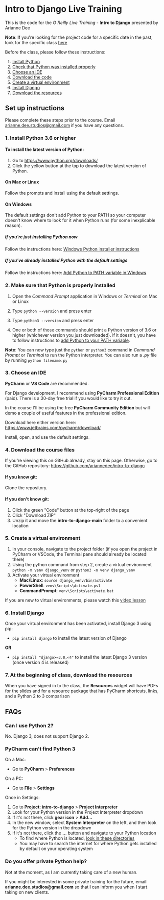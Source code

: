 # Intro to Django Live Training
This is the code for the *O'Reilly Live Training* - **Intro to Django** presented by Arianne Dee

**Note**: If you're looking for the project code for a specific date in the past,
look for the specific class [here](https://github.com/ariannedee/intro-to-django/releases)

Before the class, please follow these instructions:
1. [Install Python](#1-install-python-36-or-higher)
1. [Check that Python was installed properly](#2-make-sure-that-python-is-properly-installed)
1. [Choose an IDE](#3-choose-an-ide)
1. [Download the code](#4-download-the-course-files)
1. [Create a virtual environment](#5-create-a-virtual-environment)
1. [Install Django](#6-install-django)
1. [Download the resources](#7-at-the-beginning-of-class-download-the-resources)

## Set up instructions
Please complete these steps prior to the course.
Email 
[arianne.dee.studios@gmail.com](mailto:arianne.dee.studios@gmail.com)
if you have any questions.
### 1. Install Python 3.6 or higher

#### To install the latest version of Python:
1. Go to https://www.python.org/downloads/
1. Click the yellow button at the top to download the latest version of Python.

#### On Mac or Linux
Follow the prompts and install using the default settings.

#### On Windows
The default settings don't add Python to your PATH
so your computer doesn't know where to look for it when Python runs
(for some inexplicable reason).

##### If you're just installing Python now
Follow the instructions here: [Windows Python installer instructions](docs/WININSTALL.md)

##### If you've already installed Python with the default settings
Follow the instructions here: [Add Python to PATH variable in Windows](docs/WINSETPATH.md)

### 2. Make sure that Python is properly installed
1. Open the *Command Prompt* application in Windows
   or *Terminal* on Mac or Linux

1. Type `python --version` and press enter

1. Type `python3 --version` and press enter

1. One or both of those commands should print
   a Python version of 3.6 or higher
   (whichever version you just downloaded).
   If it doesn't, you have to follow instructions to
   [add Python to your PATH variable](docs/WINSETPATH.md).

**Note:**
You can now type just the `python` or `python3` command
in *Command Prompt* or *Terminal*
to run the Python interpreter.
You can also run a *.py* file by running
`python filename.py`

### 3. Choose an IDE
**PyCharm** or **VS Code** are recommended.

For Django development, I recommend using **PyCharm Professional Edition** (paid).
There is a 30-day free trial if you would like to try it out.

In the course I'll be using the free **PyCharm Community Edition**
but will demo a couple of useful features in the professional edition.


Download here either version here: https://www.jetbrains.com/pycharm/download/

Install, open, and use the default settings.

### 4. Download the course files
If you're viewing this on GitHub already, stay on this page.
Otherwise, go to the GitHub repository: https://github.com/ariannedee/intro-to-django

#### If you know git:
Clone the repository.

#### If you don't know git:
1. Click the green "Code" button at the top-right of the page
2. Click "Download ZIP"
3. Unzip it and move the **intro-to-django-main** folder to a convenient location

### 5. Create a virtual environment
1. In your console, navigate to the project folder (if you open the project in PyCharm or VSCode, the Terminal pane should already be located there)
2. Using the python command from step 2, create a virtual environment
`python -m venv django_venv` or `python3 -m venv django_venv`
3. Activate your virtual environment
   - **Mac/Linux**: `source django_venv/bin/activate`
   - **PowerShell**: `venv\Scripts\Activate.ps1`
   - **CommandPrompt**: `venv\Scripts\activate.bat`

If you are new to virtual environments, please watch this 
[video lesson](https://learning.oreilly.com/videos/next-level-python/9780136904083/9780136904083-NLP1_01_03_03/)

### 6. Install Django
Once your virtual environment has been activated, install Django 3 using pip:
- `pip install django` to install the latest version of Django
  
**OR**
- `pip install "django>=3.0,<4"` to install the latest Django 3 version (once version 4 is released)

### 7. At the beginning of class, download the resources
When you have signed in to the class,
the **Resources** widget will have PDFs for the slides and
for a resource package that has PyCharm shortcuts, links, and a Python 2 to 3 comparison

## FAQs
### Can I use Python 2?

No. Django 3, does not support Django 2.

### PyCharm can't find Python 3

On a Mac:
- Go to **PyCharm** > **Preferences**

On a PC:
- Go to **File** > **Settings**

Once in Settings:
1. Go to **Project: intro-to-django** > **Project Interpreter**
1. Look for your Python version in the Project Interpreter dropdown
1. If it's not there, click **gear icon** > **Add...**
1. In the new window, select **System Interpreter** on the left, and then look for the Python version in the dropdown
1. If it's not there, click the **...** button and navigate to your Python location
    - To find where Python is located, [look in these directories](docs/PATH_LOCATIONS.md)
    - You may have to search the internet for where Python gets installed by default on your operating system

### Do you offer private Python help?
Not at the moment, as I am currently taking care of a new human.

If you might be interested in some private training for the future, email 
[**arianne.dee.studios@gmail.com**](mailto:arianne.dee.studios@gmail.com) 
so that I can inform you when I start taking on new clients.
